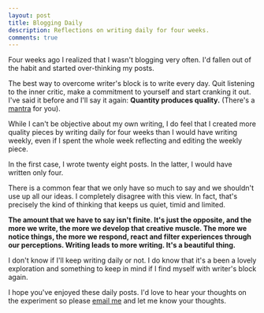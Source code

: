 ```yaml
---
layout: post
title: Blogging Daily
description: Reflections on writing daily for four weeks.
comments: true
---
```

Four weeks ago I realized that I wasn't blogging very often.  I'd fallen out of the habit and started over-thinking my posts.

The best way to overcome writer's block is to write every day.  Quit listening to the inner critic, make a commitment to yourself and start cranking it out.  I've said it before and I'll say it again:  **Quantity produces quality.** (There's a [mantra](/mantras) for you).

While I can't be objective about my own writing, I do feel that I created more quality pieces by writing daily for four weeks than I would have writing weekly, even if I spent the whole week reflecting and editing the weekly piece.

In the first case, I wrote twenty eight posts.  In the latter, I would have written only four.

There is a common fear that we only have so much to say and we shouldn't use up all our ideas.  I completely disagree with this view. In fact, that's precisely the kind of thinking that keeps us quiet, timid and limited.

**The amount that we have to say isn't finite.  It's just the opposite, and the more we write, the more we develop that creative muscle.  The more we notice things, the more we respond, react and filter experiences through our perceptions. Writing leads to more writing.  It's a beautiful thing.**

I don't know if I'll keep writing daily or not.  I do know that it's a been a lovely exploration and something to keep in mind if I find myself with writer's block again.

I hope you've enjoyed these daily posts. I'd love to hear your thoughts on the experiment so please [email me](mailto:ryanbarrington@gmail.com) and let me know your thoughts.

